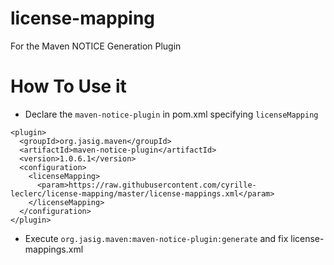 # license-mapping
For the  Maven NOTICE Generation Plugin

# How To Use it

* Declare the `maven-notice-plugin` in pom.xml specifying `licenseMapping`

```
<plugin>
  <groupId>org.jasig.maven</groupId>
  <artifactId>maven-notice-plugin</artifactId>
  <version>1.0.6.1</version>
  <configuration>
    <licenseMapping>
      <param>https://raw.githubusercontent.com/cyrille-leclerc/license-mapping/master/license-mappings.xml</param>
    </licenseMapping>
  </configuration>
</plugin>

```

* Execute `org.jasig.maven:maven-notice-plugin:generate` and fix  license-mappings.xml
